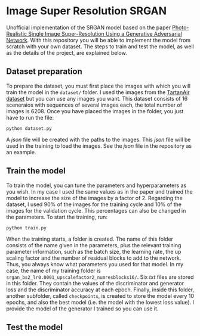 # Image Super Resolution SRGAN
Unofficial implementation of the SRGAN model based on the paper [Photo-Realistic Single Image Super-Resolution Using a Generative Adversarial Network](https://arxiv.org/pdf/1609.04802v5). With this repository you will be able to implement the model from scratch with your own dataset. The steps to train and test the model, as well as the details of the project, are explained below.

## Dataset preparation
To prepare the dataset, you must first place the images with which you will train the model in the ```dataset/``` folder. I used the images from the [TartanAir dataset](https://theairlab.org/tartanair-dataset/) but you can use any images you want. This dataset consists of 16 sceneraios with sequences of several images each, the total number of images is 6208. Once you have placed the images in the folder, you just have to run the file:
```
python dataset.py
```
A _json_ file will be created with the paths to the images. This _json_ file will be used in the training to load the images. See the _json_ file in the repository as an example.

## Train the model
To train the model, you can tune the parameters and hyperparameters as you wish. In my case I used the same values ​​as in the paper and trained the model to increase the size of the images by a factor of 2. Regarding the dataset, I used 90% of the images for the training cycle and 10% of the images for the validation cycle. This percentages can also be changed in the parameters. To start the training, run:
```
python train.py
```
When the training starts, a folder is created. The name of this folder consists of the name given in the parameters, plus the relevant training parameter information, such as the batch size, the learning rate, the up scaling factor and the number of residual blocks to add to the network. Thus, you always know what parameters you used for that model. In my case, the name of my training folder is ```srgan_bs2_lr0.0001_upscalefactor2_numresblocks16/```. Six _txt_ files are stored in this folder. They contain the values of the discriminator and generator loss and the discriminator accuracy at each epoch. Finally, inside this folder, another subfolder, called ```checkpoints```, is created to store the model every 10 epochs, and also the best model (i.e. the model with the lowest loss value). I provide the model of the generator I trained so you can use it.

## Test the model
